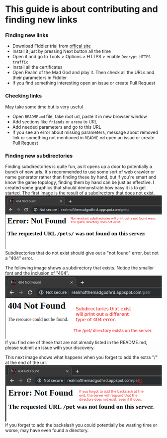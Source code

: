 # This guide is about contributing and finding new links

### Finding new links
-  Download Fiddler trial from [offical site](https://www.telerik.com/download)
-  Install it just by pressing Next button all the time
-  Open it and go to Tools > Options > HTTPS > enable `Decrypt HTTPS traffic`
-  Install all the certificates
-  Open Realm of the Mad God and play it. Then check all the URLs and their parameters in Fiddler
-  If you find something interesting open an issue or create Pull Request

### Checking links
May take some time but is very useful
-  Open `README.md` file, take root url, paste it in new browser window
-  Add sections like `friends` or `arena` to URL
-  Add needed parameters and go to this URL
-  If you see an error about missing parameters, message about removed link or something not mentioned in `README.md`  open an issue or create Pull Request

### Finding new subdirectories
Finding subdirectories is quite fun, as it opens up a door to potentially a bunch of new urls. It's recommended to use some sort of web crawler or name generator rather than finding these by hand, but if you're smart and know the game topology, finding them by hand can be just as effective.
I created some graphics that should demonstrate how easy it is to get started.
The first image is the result of a subdirectory that does not exist.
![Screenshot](/pics/false.png)
Subdirectories that do not exist should give out a "not found" error, but not a "404" error.

The following image shows a subdirectory that exists. Notice the smaller font and the inclusion of "404".
![Screenshot](/pics/true.png)
If you find one of these that are not already listed in the README.md, please submit an issue with your discovery.

This next image shows what happens when you forget to add the extra "/" at the end of the url.
![Screenshot](/pics/badinput.png)
If you forget to add the backslash you could potentially be wasting time or worse, may have even found a directory.
